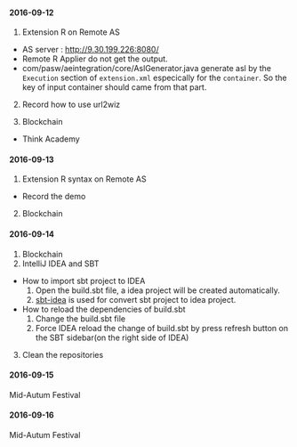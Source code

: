 #### 2016-09-12
1. Extension R on Remote AS
  - AS server : http://9.30.199.226:8080/
  - Remote R Applier do not get the output.
  - com/pasw/aeintegration/core/AslGenerator.java generate asl by the `Execution` section of `extension.xml` especically for the `container`. So the key of input container should came from that part.
  
2. Record how to use url2wiz

3. Blockchain
  - Think Academy
  
#### 2016-09-13
1. Extension R syntax on Remote AS
  - Record the demo
2. Blockchain

#### 2016-09-14
1. Blockchain
2. IntelliJ IDEA and SBT
  - How to import sbt project to IDEA
    1. Open the build.sbt file, a idea project will be created automatically.
    2. [sbt-idea](https://github.com/mpeltonen/sbt-idea) is used for convert sbt project to idea project.
  - How to reload the dependencies of build.sbt
    1. Change the build.sbt file
    2. Force IDEA reload the change of build.sbt by press refresh button on the SBT sidebar(on the right side of IDEA)
3. Clean the repositories

#### 2016-09-15
Mid-Autum Festival

#### 2016-09-16
Mid-Autum Festival
